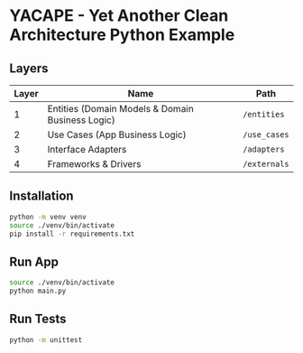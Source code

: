 # YACAPE - Yet Another Clean Architecture Python Example

## Layers

| Layer | Name                                             | Path         |
| ----- | ------------------------------------------------ | ------------ |
| 1     | Entities (Domain Models & Domain Business Logic) | `/entities`  |
| 2     | Use Cases (App Business Logic)                   | `/use_cases` |
| 3     | Interface Adapters                               | `/adapters`  |
| 4     | Frameworks & Drivers                             | `/externals` |

## Installation

```bash
python -m venv venv
source ./venv/bin/activate
pip install -r requirements.txt
```

## Run App

```bash
source ./venv/bin/activate
python main.py
```

## Run Tests

```bash
python -m unittest
```
